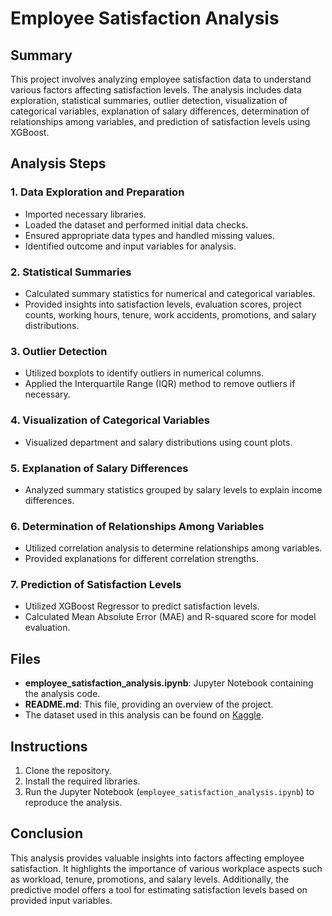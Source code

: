 # Employee Satisfaction Analysis

## Summary
This project involves analyzing employee satisfaction data to understand various factors affecting satisfaction levels. The analysis includes data exploration, statistical summaries, outlier detection, visualization of categorical variables, explanation of salary differences, determination of relationships among variables, and prediction of satisfaction levels using XGBoost.

## Analysis Steps

### 1. Data Exploration and Preparation
- Imported necessary libraries.
- Loaded the dataset and performed initial data checks.
- Ensured appropriate data types and handled missing values.
- Identified outcome and input variables for analysis.

### 2. Statistical Summaries
- Calculated summary statistics for numerical and categorical variables.
- Provided insights into satisfaction levels, evaluation scores, project counts, working hours, tenure, work accidents, promotions, and salary distributions.

### 3. Outlier Detection
- Utilized boxplots to identify outliers in numerical columns.
- Applied the Interquartile Range (IQR) method to remove outliers if necessary.

### 4. Visualization of Categorical Variables
- Visualized department and salary distributions using count plots.

### 5. Explanation of Salary Differences
- Analyzed summary statistics grouped by salary levels to explain income differences.

### 6. Determination of Relationships Among Variables
- Utilized correlation analysis to determine relationships among variables.
- Provided explanations for different correlation strengths.

### 7. Prediction of Satisfaction Levels
- Utilized XGBoost Regressor to predict satisfaction levels.
- Calculated Mean Absolute Error (MAE) and R-squared score for model evaluation.

## Files
- **employee_satisfaction_analysis.ipynb**: Jupyter Notebook containing the analysis code.
- **README.md**: This file, providing an overview of the project.
- The dataset used in this analysis can be found on [Kaggle]([https://www.kaggle.com/datasets/redpen12/employees-satisfaction-analysis]).

## Instructions
1. Clone the repository.
2. Install the required libraries.
3. Run the Jupyter Notebook (`employee_satisfaction_analysis.ipynb`) to reproduce the analysis.

## Conclusion
This analysis provides valuable insights into factors affecting employee satisfaction. It highlights the importance of various workplace aspects such as workload, tenure, promotions, and salary levels. Additionally, the predictive model offers a tool for estimating satisfaction levels based on provided input variables.
